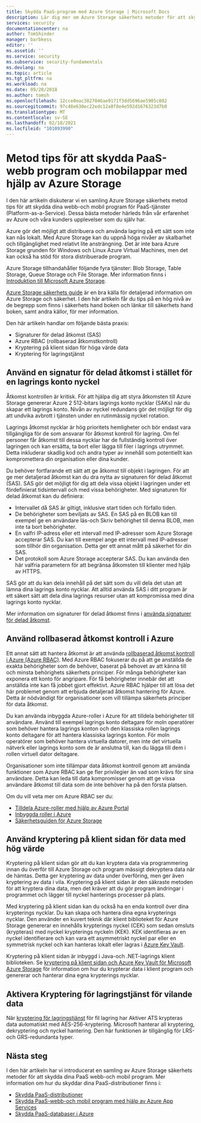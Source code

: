 ```yaml
---
title: Skydda PaaS-program med Azure Storage | Microsoft Docs
description: Lär dig mer om Azure Storage säkerhets metoder för att skydda dina PaaS webb-och mobil program.
services: security
documentationcenter: na
author: TomShinder
manager: barbkess
editor: ''
ms.assetid: ''
ms.service: security
ms.subservice: security-fundamentals
ms.devlang: na
ms.topic: article
ms.tgt_pltfrm: na
ms.workload: na
ms.date: 09/28/2018
ms.author: tomsh
ms.openlocfilehash: 12cce0eac3827046ae9171f3dd5696ae5905c802
ms.sourcegitcommit: 97c48e630ec22edc12a0f8e4e592d1676323d7b0
ms.translationtype: MT
ms.contentlocale: sv-SE
ms.lasthandoff: 02/18/2021
ms.locfileid: "101093990"
---
```

# <a name="best-practices-for-securing-paas-web-and-mobile-applications-using-azure-storage"></a>Metod tips för att skydda PaaS-webb program och mobilappar med hjälp av Azure Storage
I den här artikeln diskuterar vi en samling Azure Storage säkerhets metod tips för att skydda dina webb-och mobil program för PaaS-tjänster (Platform-as-a-Service). Dessa bästa metoder härleds från vår erfarenhet av Azure och våra kunders upplevelser som du själv har.

Azure gör det möjligt att distribuera och använda lagring på ett sätt som inte kan nås lokalt. Med Azure Storage kan du uppnå höga nivåer av skalbarhet och tillgänglighet med relativt lite ansträngning. Det är inte bara Azure Storage grunden för Windows och Linux Azure Virtual Machines, men det kan också ha stöd för stora distribuerade program.

Azure Storage tillhandahåller följande fyra tjänster: Blob Storage, Table Storage, Queue Storage och File Storage. Mer information finns i [Introduktion till Microsoft Azure Storage](../../storage/common/storage-introduction.md).

[Azure Storage säkerhets guide](../../storage/blobs/security-recommendations.md) är en bra källa för detaljerad information om Azure Storage och säkerhet. I den här artikeln får du tips på en hög nivå av de begrepp som finns i säkerhets hand boken och länkar till säkerhets hand boken, samt andra källor, för mer information.

Den här artikeln handlar om följande bästa praxis:

- Signaturer för delad åtkomst (SAS)
- Azure RBAC (rollbaserad åtkomstkontroll)
- Kryptering på klient sidan för höga värde data
- Kryptering för lagringstjänst


## <a name="use-a-shared-access-signature-instead-of-a-storage-account-key"></a>Använd en signatur för delad åtkomst i stället för en lagrings konto nyckel
Åtkomst kontrollen är kritisk. För att hjälpa dig att styra åtkomsten till Azure Storage genererar Azure 2 512-bitars lagrings konto nycklar (SAKs) när du skapar ett lagrings konto. Nivån av nyckel redundans gör det möjligt för dig att undvika avbrott i tjänsten under en rutinmässig nyckel rotation. 

Lagrings åtkomst nycklar är hög prioritets hemligheter och bör endast vara tillgängliga för de som ansvarar för åtkomst kontroll för lagring. Om fel personer får åtkomst till dessa nycklar har de fullständig kontroll över lagringen och kan ersätta, ta bort eller lägga till filer i lagrings utrymmet. Detta inkluderar skadlig kod och andra typer av innehåll som potentiellt kan kompromettera din organisation eller dina kunder.

Du behöver fortfarande ett sätt att ge åtkomst till objekt i lagringen. För att ge mer detaljerad åtkomst kan du dra nytta av signaturen för delad åtkomst (SAS). SAS gör det möjligt för dig att dela vissa objekt i lagringen under ett fördefinierat tidsintervall och med vissa behörigheter. Med signaturen för delad åtkomst kan du definiera:

- Intervallet då SAS är giltigt, inklusive start tiden och förfallo tiden.
- De behörigheter som beviljats av SAS. En SAS på en BLOB kan till exempel ge en användare läs-och Skriv behörighet till denna BLOB, men inte ta bort behörigheter.
- En valfri IP-adress eller ett intervall med IP-adresser som Azure Storage accepterar SAS. Du kan till exempel ange ett intervall med IP-adresser som tillhör din organisation. Detta ger ett annat mått på säkerhet för din SAS.
- Det protokoll som Azure Storage accepterar SAS. Du kan använda den här valfria parametern för att begränsa åtkomsten till klienter med hjälp av HTTPS.

SAS gör att du kan dela innehåll på det sätt som du vill dela det utan att lämna dina lagrings konto nycklar. Att alltid använda SAS i ditt program är ett säkert sätt att dela dina lagrings resurser utan att kompromissa med dina lagrings konto nycklar.

Mer information om signaturer för delad åtkomst finns i [använda signaturer för delad åtkomst](../../storage/common/storage-sas-overview.md). 

## <a name="use-azure-role-based-access-control"></a>Använd rollbaserad åtkomst kontroll i Azure
Ett annat sätt att hantera åtkomst är att använda [rollbaserad åtkomst kontroll i Azure (Azure RBAC)](../../role-based-access-control/overview.md). Med Azure RBAC fokuserar du på att ge anställda de exakta behörigheter som de behöver, baserat på behovet av att känna till och minsta behörighets säkerhets principer. För många behörigheter kan exponera ett konto för angripare. För få behörigheter innebär det att anställda inte kan få jobbet gjort effektivt. Azure RBAC hjälper till att lösa det här problemet genom att erbjuda detaljerad åtkomst hantering för Azure. Detta är nödvändigt för organisationer som vill tillämpa säkerhets principer för data åtkomst.

Du kan använda inbyggda Azure-roller i Azure för att tilldela behörigheter till användare. Använd till exempel lagrings konto deltagare för moln operatörer som behöver hantera lagrings konton och den klassiska rollen lagrings konto deltagare för att hantera klassiska lagrings konton. För moln operatörer som behöver hantera virtuella datorer, men inte det virtuella nätverk eller lagrings konto som de är anslutna till, kan du lägga till dem i rollen virtuell dator deltagare.

Organisationer som inte tillämpar data åtkomst kontroll genom att använda funktioner som Azure RBAC kan ge fler privilegier än vad som krävs för sina användare. Detta kan leda till data kompromisser genom att ge vissa användare åtkomst till data som de inte behöver ha på den första platsen.

Om du vill veta mer om Azure RBAC ser du:

- [Tilldela Azure-roller med hjälp av Azure Portal](../../role-based-access-control/role-assignments-portal.md)
- [Inbyggda roller i Azure](../../role-based-access-control/built-in-roles.md)
- [Säkerhetsguiden för Azure Storage](../../storage/blobs/security-recommendations.md) 

## <a name="use-client-side-encryption-for-high-value-data"></a>Använd kryptering på klient sidan för data med hög värde
Kryptering på klient sidan gör att du kan kryptera data via programmering innan du överför till Azure Storage och program mässigt dekryptera data när de hämtas. Detta ger kryptering av data under överföring, men ger även kryptering av data i vila. Kryptering på klient sidan är den säkraste metoden för att kryptera dina data, men det kräver att du gör program ändringar i programmet och lägger till nyckel hanterings processer på plats.

Med kryptering på klient sidan kan du också ha en enda kontroll över dina krypterings nycklar. Du kan skapa och hantera dina egna krypterings nycklar. Den använder en kuvert teknik där klient biblioteket för Azure Storage genererar en innehålls krypterings nyckel (CEK) som sedan omsluts (krypteras) med nyckel krypterings nyckeln (KEK). KEK identifieras av en nyckel identifierare och kan vara ett asymmetriskt nyckel par eller en symmetrisk nyckel och kan hanteras lokalt eller lagras i [Azure Key Vault](../../key-vault/general/overview.md).

Kryptering på klient sidan är inbyggd i Java-och .NET-lagrings klient biblioteken. Se [kryptering på klient sidan och Azure Key Vault för Microsoft Azure Storage](../../storage/common/storage-client-side-encryption.md) för information om hur du krypterar data i klient program och genererar och hanterar dina egna krypterings nycklar.

## <a name="enable-storage-service-encryption-for-data-at-rest"></a>Aktivera Kryptering för lagringstjänst för vilande data
När [kryptering för lagringstjänst](../../storage/common/storage-service-encryption.md) för fil lagring har Aktiver ATS krypteras data automatiskt med AES-256-kryptering. Microsoft hanterar all kryptering, dekryptering och nyckel hantering. Den här funktionen är tillgänglig för LRS-och GRS-redundanta typer.

## <a name="next-steps"></a>Nästa steg

I den här artikeln har vi introducerat en samling av Azure Storage säkerhets metoder för att skydda dina PaaS webb-och mobil program. Mer information om hur du skyddar dina PaaS-distributioner finns i:

- [Skydda PaaS-distributioner](paas-deployments.md)
- [Skydda PaaS-webb-och mobil program med hjälp av Azure App Services](paas-applications-using-app-services.md)
- [Skydda PaaS-databaser i Azure](paas-applications-using-sql.md)
